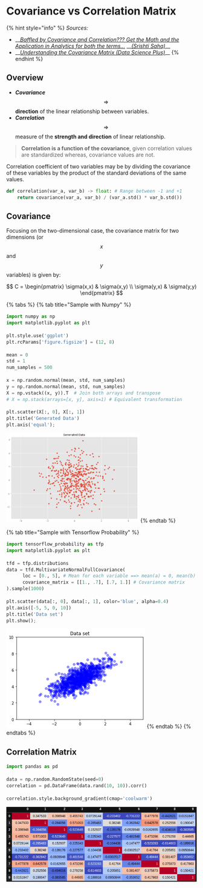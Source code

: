 # Covariance vs Correlation Matrix

{% hint style="info" %}
_Sources:_

* \_\_[_Baffled by Covariance and Correlation??? Get the Math and the Application in Analytics for both the terms..._](https://towardsdatascience.com/let-us-understand-the-correlation-matrix-and-covariance-matrix-d42e6b643c22) __[_\(Srishti Saha\)_](https://towardsdatascience.com/@srishtisaha?source=post_page-----d42e6b643c22----------------------)\_\_
* \_\_[_Understanding the Covariance Matrix \(Data Science Plus\)_](https://datascienceplus.com/understanding-the-covariance-matrix/)\_\_
{% endhint %}

## Overview

* _**Covariance**_ $$\Rightarrow$$ **direction** of the linear relationship between variables.
* _**Correlation**_ $$\Rightarrow$$ measure of the **strength and direction** of linear relationship.

> **Correlation is a function of the covariance**, given correlation values are standardized whereas, covariance values are not.

Correlation coefficient of two variables may be  by dividing the covariance of these variables by the product of the standard deviations of the same values.

```python
def correlation(var_a, var_b) -> float: # Range between -1 and +1
    return covariance(var_a, var_b) / (var_a.std() * var_b.std())
```

## Covariance 

Focusing on the two-dimensional case, the covariance matrix for two dimensions \(or $$x$$ and $$y$$variables\) is given by:

$$
C = 
\begin{pmatrix} 
  \sigma(x,x)  & \sigma(x,y) \\ 
  \sigma(y,x) & \sigma(y,y) 
\end{pmatrix}
$$

{% tabs %}
{% tab title="Sample with Numpy" %}
```python
import numpy as np
import matplotlib.pyplot as plt

plt.style.use('ggplot')
plt.rcParams['figure.figsize'] = (12, 8)

mean = 0
std = 1
num_samples = 500

x = np.random.normal(mean, std, num_samples)
y = np.random.normal(mean, std, num_samples)
X = np.vstack((x, y)).T  # Join both arrays and transpose
# X = np.stack(arrays=[x, y], axis=1) # Equivalent transformation

plt.scatter(X[:, 0], X[:, 1])
plt.title('Generated Data')
plt.axis('equal');
```

![](../../.gitbook/assets/image%20%2864%29.png)
{% endtab %}

{% tab title="Sample with Tensorflow Probability" %}
```python
import tensorflow_probability as tfp
import matplotlib.pyplot as plt

tfd = tfp.distributions
data = tfd.MultivariateNormalFullCovariance(
      loc = [0., 5], # Mean for each variable ==> mean(a) = 0, mean(b) = 5
      covariance_matrix = [[1., .7], [.7, 1.]] # Covariance matrix
).sample(1000)

plt.scatter(data[:, 0], data[:, 1], color='blue', alpha=0.4)
plt.axis([-5, 5, 0, 10])
plt.title('Data set')
plt.show();
```

![](../../.gitbook/assets/image%20%2843%29.png)
{% endtab %}
{% endtabs %}

## Correlation Matrix

```python
import pandas as pd

data = np.random.RandomState(seed=0)
correlation = pd.DataFrame(data.rand(10, 10)).corr()

correlation.style.background_gradient(cmap='coolwarm')
```

![](../../.gitbook/assets/image%20%2867%29.png)



